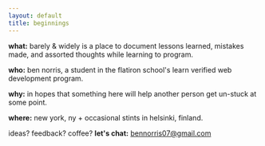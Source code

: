 ```yaml
---
layout: default
title: beginnings
---
```


__what:__ barely & widely is a place to document lessons learned, mistakes made, and assorted thoughts while learning to program.

__who:__ ben norris, a student in the flatiron school's learn verified web development program.

__why:__ in hopes that something here will help another person get un-stuck at some point.

__where:__ new york, ny + occasional stints in helsinki, finland.

ideas? feedback? coffee? __let's chat:__ bennorris07@gmail.com
